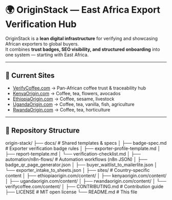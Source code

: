 # 🌍 OriginStack — East Africa Export Verification Hub

OriginStack is a **lean digital infrastructure** for verifying and showcasing African exporters to global buyers.  
It combines **trust badges, SEO visibility, and structured onboarding** into one system — starting with East Africa.

---

## 🚀 Current Sites

- [VerifyCoffee.com](https://verifycoffee.com) → Pan-African coffee trust & traceability hub  
- [KenyaOrigin.com](https://kenyaorigin.com) → Coffee, tea, flowers, avocados  
- [EthiopiaOrigin.com](https://ethiopiaorigin.com) → Coffee, sesame, livestock  
- [UgandaOrigin.com](https://ugandaorigin.com) → Coffee, tea, vanilla, fish, agriculture  
- [RwandaOrigin.com](https://rwandaorigin.com) → Coffee, tea, horticulture  

---

## 📂 Repository Structure

origin-stack/
├── docs/ # Shared templates & specs
│ ├── badge-spec.md # Exporter verification badge rules
│ ├── exporter-profile-template.md
│ ├── report-template.md
│ └── verification-checklist.md
│
├── automation/n8n-flows/ # Automation workflows (n8n JSON)
│ ├── badge_qr_page_generator.json
│ ├── buyer_waitlist_to_mailerlite.json
│ └── exporter_intake_to_sheets.json
│
├── sites/ # Country-specific content
│ ├── ethiopiaorigin.com/content/
│ ├── kenyaorigin.com/content/
│ ├── ugandaorigin.com/content/
│ ├── rwandaorigin.com/content/
│ └── verifycoffee.com/content/
│
├── CONTRIBUTING.md # Contribution guide
├── LICENSE # MIT open license
└── README.md # This file
